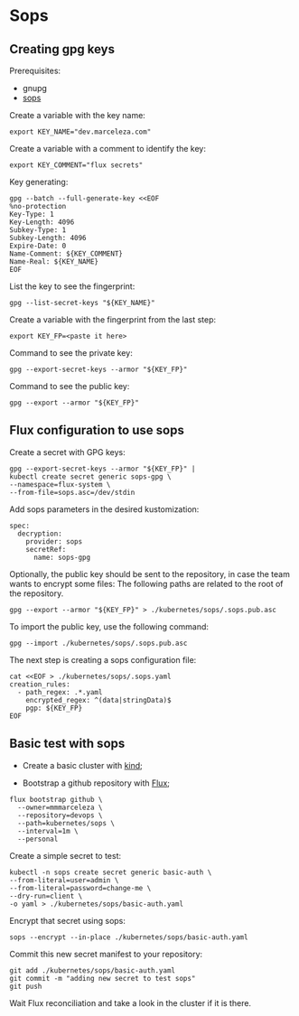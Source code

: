 # Sops

## Creating gpg keys

Prerequisites:

- gnupg
- [sops](https://github.com/mozilla/sops/releases)

Create a variable with the key name:

```console
export KEY_NAME="dev.marceleza.com"
```

Create a variable with a comment to identify the key:

```console
export KEY_COMMENT="flux secrets"
```

Key generating:

```console
gpg --batch --full-generate-key <<EOF
%no-protection
Key-Type: 1
Key-Length: 4096
Subkey-Type: 1
Subkey-Length: 4096
Expire-Date: 0
Name-Comment: ${KEY_COMMENT}
Name-Real: ${KEY_NAME}
EOF
```

List the key to see the fingerprint:

```console
gpg --list-secret-keys "${KEY_NAME}"
```

Create a variable with the fingerprint from the last step:

```console
export KEY_FP=<paste it here>
```

Command to see the private key:

```console
gpg --export-secret-keys --armor "${KEY_FP}"
```

Command to see the public key:

```console
gpg --export --armor "${KEY_FP}"
```

## Flux configuration to use sops

Create a secret with GPG keys:

```console
gpg --export-secret-keys --armor "${KEY_FP}" |
kubectl create secret generic sops-gpg \
--namespace=flux-system \
--from-file=sops.asc=/dev/stdin
```

Add sops parameters in the desired kustomization:

```console
spec:
  decryption:
    provider: sops
    secretRef:
      name: sops-gpg
```

Optionally, the public key should be sent to the repository, in case the team wants to encrypt some files:
The following paths are related to the root of the repository.

```console
gpg --export --armor "${KEY_FP}" > ./kubernetes/sops/.sops.pub.asc
```

To import the public key, use the following command:

```console
gpg --import ./kubernetes/sops/.sops.pub.asc
```

The next step is creating a sops configuration file:

```console
cat <<EOF > ./kubernetes/sops/.sops.yaml
creation_rules:
  - path_regex: .*.yaml
    encrypted_regex: ^(data|stringData)$
    pgp: ${KEY_FP}
EOF
```

## Basic test with sops

- Create a basic cluster with [kind](../kind/README.md);

- Bootstrap a github repository with [Flux](../flux/README.md);

```console
flux bootstrap github \
  --owner=mmmarceleza \
  --repository=devops \
  --path=kubernetes/sops \
  --interval=1m \
  --personal
```

Create a simple secret to test:

```console
kubectl -n sops create secret generic basic-auth \
--from-literal=user=admin \
--from-literal=password=change-me \
--dry-run=client \
-o yaml > ./kubernetes/sops/basic-auth.yaml
```

Encrypt that secret using sops:

```console
sops --encrypt --in-place ./kubernetes/sops/basic-auth.yaml
```

Commit this new secret manifest to your repository:

```console
git add ./kubernetes/sops/basic-auth.yaml
git commit -m "adding new secret to test sops"
git push
```

Wait Flux reconciliation and take a look in the cluster if it is there.


